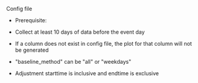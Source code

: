 Config file

* Prerequisite:
- Collect at least 10 days of data before the event day


* If a column does not exist in config file, the plot for that column will not be generated
- "baseline_method" can be "all" or "weekdays"

* Adjustment starttime is inclusive and endtime is exclusive
